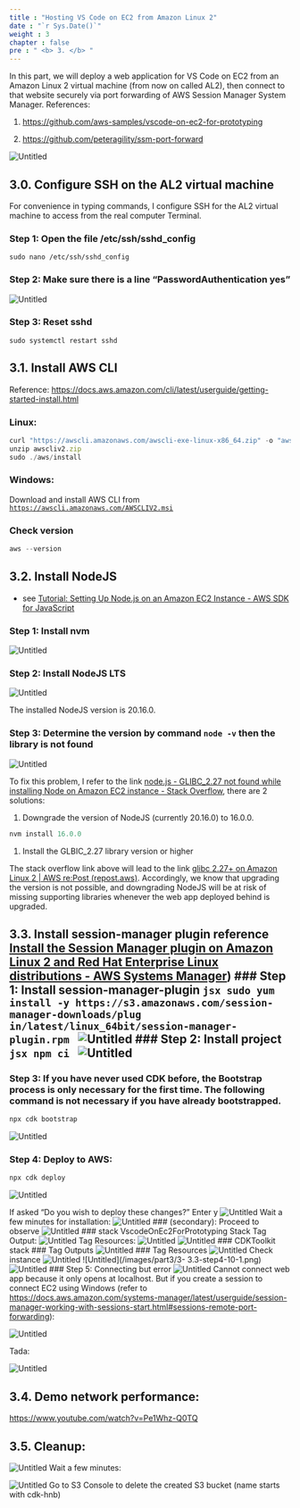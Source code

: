 ```yaml
---
title : "Hosting VS Code on EC2 from Amazon Linux 2"
date : "`r Sys.Date()`"
weight : 3
chapter : false
pre : " <b> 3. </b> "
---
```

In this part, we will deploy a web application for VS Code on EC2 from an Amazon Linux 2 virtual machine (from now on called AL2), then connect to that website securely via port forwarding of AWS Session Manager System Manager. References:

1. https://github.com/aws-samples/vscode-on-ec2-for-prototyping

2. https://github.com/peteragility/ssm-port-forward

![Untitled](/images/part3/3-start.png)

## 3.0. Configure SSH on the AL2 virtual machine

For convenience in typing commands, I configure SSH for the AL2 virtual machine to access from the real computer Terminal.

### Step 1: Open the file /etc/ssh/sshd_config

`sudo nano /etc/ssh/sshd_config`

### Step 2: Make sure there is a line “PasswordAuthentication yes”

![Untitled](/images/part3/3-3.0-step2.png)

### Step 3: Reset sshd

`sudo systemctl restart sshd`

## 3.1. Install AWS CLI

Reference: https://docs.aws.amazon.com/cli/latest/userguide/getting-started-install.html

### Linux:

```jsx
curl "https://awscli.amazonaws.com/awscli-exe-linux-x86_64.zip" -o "awscliv2.zip"
unzip awscliv2.zip
sudo ./aws/install
```

### Windows:

Download and install AWS CLI from [`https://awscli.amazonaws.com/AWSCLIV2.msi`](https://awscli.amazonaws.com/AWSCLIV2.msi)

### Check version

```jsx
aws --version
```

## 3.2. Install NodeJS

- see [Tutorial: Setting Up Node.js on an Amazon EC2 Instance - AWS SDK for JavaScript](https://docs.aws.amazon.com/sdk-for-javascript/v2/developer-guide/setting-up-node-on-ec2-instance.html)

### Step 1: Install nvm

![Untitled](/images/part3/3-3.2-step1.png)

### Step 2: Install NodeJS LTS

![Untitled](/images/part3/3-3.2-step2.png)

The installed NodeJS version is 20.16.0.

### Step 3: Determine the version by command `node -v` then the library is not found

![Untitled](/images/part3/3-3.2-step3.png)

To fix this problem, I refer to the link [node.js - GLIBC_2.27 not found while installing Node on Amazon EC2 instance - Stack Overflow](https://stackoverflow.com/questions/72022527/glibc-2-27-not-found-while-installing-node-on-amazon-ec2-instance), there are 2 solutions:

1. Downgrade the version of NodeJS (currently 20.16.0) to 16.0.0.

```jsx
nvm install 16.0.0
```

1. Install the GLBIC_2.27 library version or higher

The stack overflow link above will lead to the link [glibc 2.27+ on Amazon Linux 2 | AWS re:Post (repost.aws)](https://repost.aws/questions/QUrXOioL46RcCnFGyELJWKLw/glibc-2-27-on-amazon-linux-2). Accordingly, we know that upgrading the version is not possible, and downgrading NodeJS will be at risk of missing supporting libraries whenever the web app deployed behind is upgraded.

## 3.3. Install session-manager plugin reference [Install the Session Manager plugin on Amazon Linux 2 and Red Hat Enterprise Linux distributions - AWS Systems Manager](https://docs.aws.amazon.com/systems-manager/latest/userguide/install-plugin-linux.html)) ### Step 1: Install session-manager-plugin ```jsx sudo yum install -y https://s3.amazonaws.com/session-manager-downloads/plug in/latest/linux_64bit/session-manager-plugin.rpm ``` ![Untitled](/images/part3/3-3.3-step1.png) ### Step 2: Install project ```jsx npm ci ``` ![Untitled](/images/part3/3-3.3-step2.png)
### Step 3: If you have never used CDK before, the Bootstrap process is only necessary for the first time. The following command is not necessary if you have already bootstrapped.

```jsx
npx cdk bootstrap
```

![Untitled](/images/part3/3-3.3-step3.png)

### Step 4: Deploy to AWS:

```jsx
npx cdk deploy
```

![Untitled](/images/part3/3-3.3-step4-1.png)

If asked “Do you wish to deploy these changes?” Enter y ![Untitled](/images/part3/3-3.3-step4-2.png) Wait a few minutes for installation: ![Untitled](/images/part3/3-3.3-step4-3.png) ### (secondary): Proceed to observe ![Untitled](/images/part3/3-3.3-step4-4.png) ### stack VscodeOnEc2ForPrototyping Stack Tag Output: ![Untitled](/images/part3/3-3.3-step4-5.png) Tag Resources: ![Untitled](/images/part3/3-3.3-step4-6.png) ![Untitled](/images/part3/3-3.3-step4-7.png) ### CDKToolkit stack ### Tag Outputs ![Untitled](/images/part3/3-3.3-step4-8.png) ### Tag Resources ![Untitled](/images/part3/3-3.3-step4-9.png) Check instance ![Untitled](/images/part3/3-3.3-step4-10.png) ![Untitled](/images/part3/3- 3.3-step4-10-1.png) ![Untitled](/images/part3/3-3.3-step4-11.png) ### Step 5: Connecting but error ![Untitled](/images/part3/3-3.3-step5-1.png) Cannot connect web app because it only opens at localhost. But if you create a session to connect EC2 using Windows (refer to https://docs.aws.amazon.com/systems-manager/latest/userguide/session-manager-working-with-sessions-start.html#sessions-remote-port-forwarding):

![Untitled](/images/part3/3-3.3-step5-2.png)

Tada:

![Untitled](/images/part3/3-3.3-step5-3.png)

## 3.4. Demo network performance:

https://www.youtube.com/watch?v=Pe1Whz-Q0TQ

## 3.5. Cleanup:

![Untitled](/images/part3/3-3.5.png)
Wait a few minutes:

![Untitled](/images/part3/3-3.6.png)
Go to S3 Console to delete the created S3 bucket (name starts with cdk-hnb)